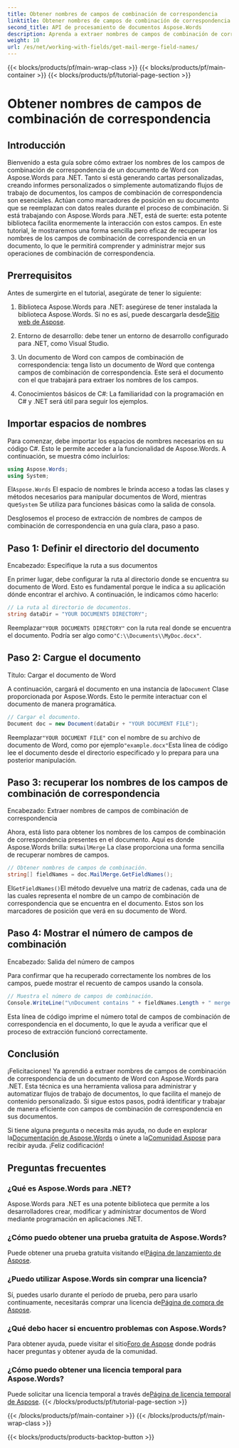 ```yaml
---
title: Obtener nombres de campos de combinación de correspondencia
linktitle: Obtener nombres de campos de combinación de correspondencia
second_title: API de procesamiento de documentos Aspose.Words
description: Aprenda a extraer nombres de campos de combinación de correspondencia de un documento de Word usando Aspose.Words para .NET con esta guía detallada paso a paso.
weight: 10
url: /es/net/working-with-fields/get-mail-merge-field-names/
---
```


{{< blocks/products/pf/main-wrap-class >}}
{{< blocks/products/pf/main-container >}}
{{< blocks/products/pf/tutorial-page-section >}}

# Obtener nombres de campos de combinación de correspondencia

## Introducción

Bienvenido a esta guía sobre cómo extraer los nombres de los campos de combinación de correspondencia de un documento de Word con Aspose.Words para .NET. Tanto si está generando cartas personalizadas, creando informes personalizados o simplemente automatizando flujos de trabajo de documentos, los campos de combinación de correspondencia son esenciales. Actúan como marcadores de posición en su documento que se reemplazan con datos reales durante el proceso de combinación. Si está trabajando con Aspose.Words para .NET, está de suerte: esta potente biblioteca facilita enormemente la interacción con estos campos. En este tutorial, le mostraremos una forma sencilla pero eficaz de recuperar los nombres de los campos de combinación de correspondencia en un documento, lo que le permitirá comprender y administrar mejor sus operaciones de combinación de correspondencia.

## Prerrequisitos

Antes de sumergirte en el tutorial, asegúrate de tener lo siguiente:

1.  Biblioteca Aspose.Words para .NET: asegúrese de tener instalada la biblioteca Aspose.Words. Si no es así, puede descargarla desde[Sitio web de Aspose](https://releases.aspose.com/words/net/).

2. Entorno de desarrollo: debe tener un entorno de desarrollo configurado para .NET, como Visual Studio.

3. Un documento de Word con campos de combinación de correspondencia: tenga listo un documento de Word que contenga campos de combinación de correspondencia. Este será el documento con el que trabajará para extraer los nombres de los campos.

4. Conocimientos básicos de C#: La familiaridad con la programación en C# y .NET será útil para seguir los ejemplos.

## Importar espacios de nombres

Para comenzar, debe importar los espacios de nombres necesarios en su código C#. Esto le permite acceder a la funcionalidad de Aspose.Words. A continuación, se muestra cómo incluirlos:

```csharp
using Aspose.Words;
using System;
```

 El`Aspose.Words` El espacio de nombres le brinda acceso a todas las clases y métodos necesarios para manipular documentos de Word, mientras que`System` Se utiliza para funciones básicas como la salida de consola.

Desglosemos el proceso de extracción de nombres de campos de combinación de correspondencia en una guía clara, paso a paso.

## Paso 1: Definir el directorio del documento

Encabezado: Especifique la ruta a sus documentos

En primer lugar, debe configurar la ruta al directorio donde se encuentra su documento de Word. Esto es fundamental porque le indica a su aplicación dónde encontrar el archivo. A continuación, le indicamos cómo hacerlo:

```csharp
// La ruta al directorio de documentos.
string dataDir = "YOUR DOCUMENTS DIRECTORY";
```

 Reemplazar`"YOUR DOCUMENTS DIRECTORY"` con la ruta real donde se encuentra el documento. Podría ser algo como`"C:\\Documents\\MyDoc.docx"`.

## Paso 2: Cargue el documento

Título: Cargar el documento de Word

 A continuación, cargará el documento en una instancia de la`Document` Clase proporcionada por Aspose.Words. Esto le permite interactuar con el documento de manera programática.

```csharp
// Cargar el documento.
Document doc = new Document(dataDir + "YOUR DOCUMENT FILE");
```

 Reemplazar`"YOUR DOCUMENT FILE"` con el nombre de su archivo de documento de Word, como por ejemplo`"example.docx"`Esta línea de código lee el documento desde el directorio especificado y lo prepara para una posterior manipulación.

## Paso 3: recuperar los nombres de los campos de combinación de correspondencia

Encabezado: Extraer nombres de campos de combinación de correspondencia

 Ahora, está listo para obtener los nombres de los campos de combinación de correspondencia presentes en el documento. Aquí es donde Aspose.Words brilla: su`MailMerge` La clase proporciona una forma sencilla de recuperar nombres de campos.

```csharp
// Obtener nombres de campos de combinación.
string[] fieldNames = doc.MailMerge.GetFieldNames();
```

 El`GetFieldNames()`El método devuelve una matriz de cadenas, cada una de las cuales representa el nombre de un campo de combinación de correspondencia que se encuentra en el documento. Estos son los marcadores de posición que verá en su documento de Word.

## Paso 4: Mostrar el número de campos de combinación

Encabezado: Salida del número de campos

Para confirmar que ha recuperado correctamente los nombres de los campos, puede mostrar el recuento de campos usando la consola.

```csharp
// Muestra el número de campos de combinación.
Console.WriteLine("\nDocument contains " + fieldNames.Length + " merge fields.");
```

Esta línea de código imprime el número total de campos de combinación de correspondencia en el documento, lo que le ayuda a verificar que el proceso de extracción funcionó correctamente.

## Conclusión

¡Felicitaciones! Ya aprendió a extraer nombres de campos de combinación de correspondencia de un documento de Word con Aspose.Words para .NET. Esta técnica es una herramienta valiosa para administrar y automatizar flujos de trabajo de documentos, lo que facilita el manejo de contenido personalizado. Si sigue estos pasos, podrá identificar y trabajar de manera eficiente con campos de combinación de correspondencia en sus documentos.

Si tiene alguna pregunta o necesita más ayuda, no dude en explorar la[Documentación de Aspose.Words](https://reference.aspose.com/words/net/) o únete a la[Comunidad Aspose](https://forum.aspose.com/c/words/8) para recibir ayuda. ¡Feliz codificación!

## Preguntas frecuentes

### ¿Qué es Aspose.Words para .NET?
Aspose.Words para .NET es una potente biblioteca que permite a los desarrolladores crear, modificar y administrar documentos de Word mediante programación en aplicaciones .NET.

### ¿Cómo puedo obtener una prueba gratuita de Aspose.Words?
 Puede obtener una prueba gratuita visitando el[Página de lanzamiento de Aspose](https://releases.aspose.com/).

### ¿Puedo utilizar Aspose.Words sin comprar una licencia?
 Sí, puedes usarlo durante el período de prueba, pero para usarlo continuamente, necesitarás comprar una licencia de[Página de compra de Aspose](https://purchase.aspose.com/buy).

### ¿Qué debo hacer si encuentro problemas con Aspose.Words?
 Para obtener ayuda, puede visitar el sitio[Foro de Aspose](https://forum.aspose.com/c/words/8) donde podrás hacer preguntas y obtener ayuda de la comunidad.

### ¿Cómo puedo obtener una licencia temporal para Aspose.Words?
 Puede solicitar una licencia temporal a través de[Página de licencia temporal de Aspose](https://purchase.aspose.com/temporary-license/).
{{< /blocks/products/pf/tutorial-page-section >}}

{{< /blocks/products/pf/main-container >}}
{{< /blocks/products/pf/main-wrap-class >}}

{{< blocks/products/products-backtop-button >}}
